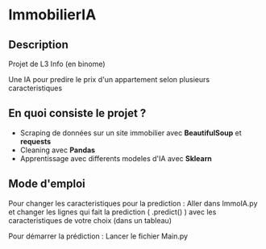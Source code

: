 # ImmobilierIA

## Description

Projet de L3 Info (en binome)

Une IA pour predire le prix d'un appartement selon plusieurs caracteristiques

## En quoi consiste le projet ?

- Scraping de données sur un site immobilier avec **BeautifulSoup** et **requests**
- Cleaning avec **Pandas**
- Apprentissage avec differents modeles d'IA avec **Sklearn**


## Mode d'emploi

Pour changer les caracteristiques pour la prediction : Aller dans ImmoIA.py et changer les lignes qui fait la prediction ( .predict() ) avec les caracteristiques de votre choix (dans un tableau)


Pour démarrer la prédiction : Lancer le fichier Main.py

